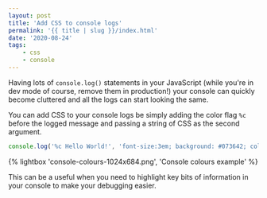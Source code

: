 ```yaml
---
layout: post
title: 'Add CSS to console logs'
permalink: '{{ title | slug }}/index.html'
date: '2020-08-24'
tags:
    - css
    - console
---
```


Having lots of `console.log()` statements in your JavaScript (while you're in dev mode of course, remove them in production!) your console can quickly become cluttered and all the logs can start looking the same.

You can add CSS to your console logs be simply adding the color flag `%c` before the logged message and passing a string of CSS as the second argument.

```javascript
console.log('%c Hello World!', 'font-size:3em; background: #073642; color: #EEE');
```

{% lightbox 'console-colours-1024x684.png', 'Console colours example' %}

This can be a useful when you need to highlight key bits of information in your console to make your debugging easier.
